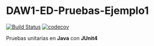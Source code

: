# DAW1-ED-Pruebas-Ejemplo1

[![Build Status](https://travis-ci.org/jamj2000/DAW1-ED-Pruebas-Ejemplo1.svg?branch=master)](https://travis-ci.org/jamj2000/DAW1-ED-Pruebas-Ejemplo1)
[![codecov](https://codecov.io/gh/davidmoranoperez/DAW1-ED-Pruebas-Ejemplo1/branch/master/graph/badge.svg)](https://codecov.io/gh/davidmoranoperez/DAW1-ED-Pruebas-Ejemplo1)



Pruebas unitarias en **Java** con **JUnit4** 
